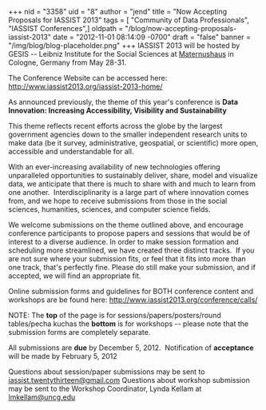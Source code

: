 +++
nid = "3358"
uid = "8"
author = "jend"
title = "Now Accepting Proposals for IASSIST 2013"
tags = [ "Community of Data Professionals", "IASSIST Conferences",]
oldpath = "/blog/now-accepting-proposals-iassist-2013"
date = "2012-11-01 08:14:09 -0700"
draft = "false"
banner = "/img/blog/blog-placeholder.png"
+++
IASSIST 2013 will be hosted by GESIS -- Leibniz Institute for the Social
Sciences at
[Maternushaus](http://www.maternushaus.de/ "Opens external link in new window")
in Cologne, Germany from May 28-31.

The Conference Website can be accessed here:
<http://www.iassist2013.org/iassist-2013-home/>

As announced previously, the theme of this year's conference is **Data
Innovation: Increasing Accessibility, Visibility and Sustainability**

This theme reflects recent efforts across the globe by the largest
government agencies down to the smaller independent research units to
make data (be it survey, administrative, geospatial, or scientific) more
open, accessible and understandable for all.

With an ever-increasing availability of new technologies offering
unparalleled opportunities to sustainably deliver, share, model and
visualize data, we anticipate that there is much to share with and much
to learn from one another.  Interdisciplinarity is a large part of where
innovation comes from, and we hope to receive submissions from those in
the social sciences, humanities, sciences, and computer science fields.

We welcome submissions on the theme outlined above, and encourage
conference participants to propose papers and sessions that would be of
interest to a diverse audience. In order to make session formation and
scheduling more streamlined, we have created three distinct tracks.  If
you are not sure where your submission fits, or feel that it fits into
more than one track, that's perfectly fine. Please do still make your
submission, and if accepted, we will find an appropriate fit.

Online submission forms and guidelines for BOTH conference content and
workshops are be found here:
<http://www.iassist2013.org/conference/calls/>

NOTE: The **top** of the page is for sessions/papers/posters/round
tables/pecha kuchas the **bottom** is for workshops -- please note that
the submission forms are completely separate.

All submissions are **due** by December 5, 2012.  Notification of
**acceptance** will be made by February 5, 2012

Questions about session/paper submissions may be sent to
[iassist.twentythirteen@gmail.com](mailto:iassisttwentythirteen@gmail.com)
Questions about workshop submission may be sent to the Workshop
Coordinator, Lynda Kellam at <lmkellam@uncg.edu>
